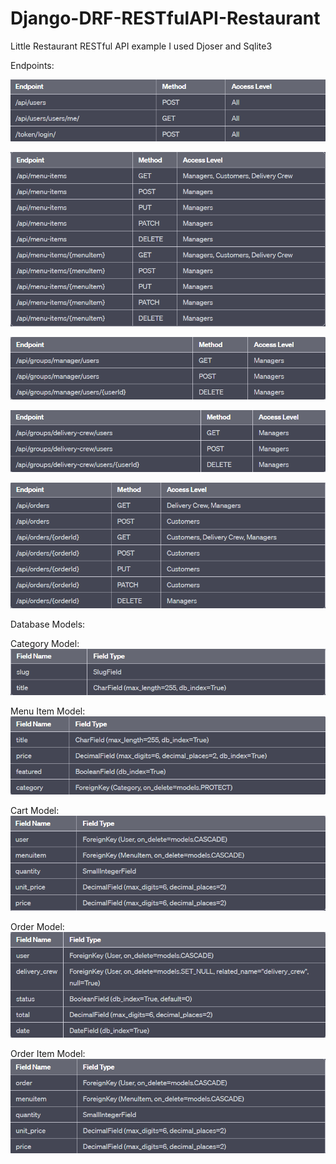 # Django-DRF-RESTfulAPI-Restaurant
Little Restaurant RESTful API example
I used Djoser and Sqlite3

Endpoints:

![CHEESE!](/images/login.PNG)

![CHEESE!](/images/menuitem.PNG)

![CHEESE!](/images/gmanager.PNG)

![CHEESE!](/images/gdelivery.PNG)

![CHEESE!](/images/order.PNG)


Database Models:

Category Model:
![CHEESE!](/images/categoryModel.PNG)

Menu Item Model:
![CHEESE!](/images/menuItemModel.PNG)

Cart Model:
![CHEESE!](/images/cartModel.PNG)

Order Model:
![CHEESE!](/images/orderModel.PNG)

Order Item Model:
![CHEESE!](/images/orderItemModel.PNG)